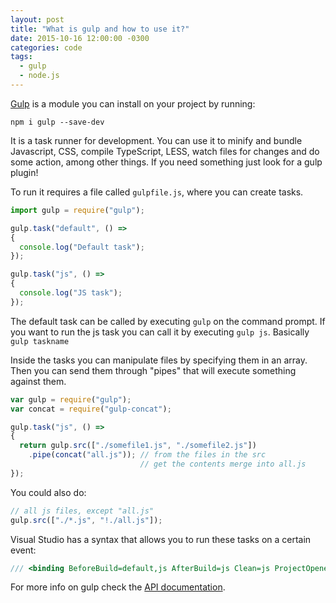 ```yaml
---
layout: post
title: "What is gulp and how to use it?"
date: 2015-10-16 12:00:00 -0300
categories: code
tags:
  - gulp
  - node.js
---
```

[Gulp](https://github.com/gulpjs/gulp/blob/master/docs/API.md) is a module you can install on your project by running:

```npm i gulp --save-dev```

It is a task runner for development. You can use it to minify and bundle Javascript, CSS, compile TypeScript, LESS, watch files for changes and do some action, among other things. If you need something just look for a gulp plugin!
<!--more-->

To run it requires a file called `gulpfile.js`, where you can create tasks.

```js
import gulp = require("gulp");

gulp.task("default", () =>
{
  console.log("Default task");
});

gulp.task("js", () =>
{
  console.log("JS task");
});
```

The default task can be called by executing `gulp` on the command prompt. If you want to run the js task you can call it by executing `gulp js`. Basically `gulp taskname`

Inside the tasks you can manipulate files by specifying them in an array. Then you can send them through "pipes" that will execute something against them.

```js
var gulp = require("gulp");
var concat = require("gulp-concat");

gulp.task("js", () =>
{
  return gulp.src(["./somefile1.js", "./somefile2.js"])
    .pipe(concat("all.js")); // from the files in the src
                             // get the contents merge into all.js
});
```

You could also do:

```js
// all js files, except "all.js"
gulp.src(["./*.js", "!./all.js"]);
```

Visual Studio has a syntax that allows you to run these tasks on a certain event:

```js
/// <binding BeforeBuild=default,js AfterBuild=js Clean=js ProjectOpened=js />
```

For more info on gulp check the [API documentation](https://github.com/gulpjs/gulp/blob/master/docs/API.md).
